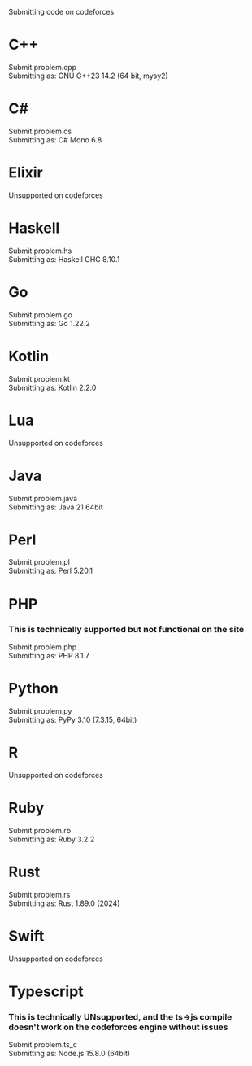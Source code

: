 Submitting code on codeforces

# C++
Submit problem.cpp  
Submitting as: GNU G++23 14.2 (64 bit, mysy2)

# C#
Submit problem.cs  
Submitting as: C# Mono 6.8

# Elixir
Unsupported on codeforces

# Haskell
Submit problem.hs  
Submitting as: Haskell GHC 8.10.1

# Go
Submit problem.go  
Submitting as: Go 1.22.2

# Kotlin
Submit problem.kt  
Submitting as: Kotlin 2.2.0

# Lua
Unsupported on codeforces

# Java
Submit problem.java  
Submitting as: Java 21 64bit

# Perl
Submit problem.pl  
Submitting as: Perl 5.20.1

# PHP
### This is technically supported but not functional on the site
Submit problem.php  
Submitting as: PHP 8.1.7

# Python
Submit problem.py  
Submitting as: PyPy 3.10 (7.3.15, 64bit)

# R
Unsupported on codeforces

# Ruby
Submit problem.rb  
Submitting as: Ruby 3.2.2

# Rust
Submit problem.rs  
Submitting as: Rust 1.89.0 (2024)

# Swift
Unsupported on codeforces

# Typescript
### This is technically UNsupported, and the ts->js compile doesn't work on the codeforces engine without issues
Submit problem.ts_c  
Submitting as: Node.js 15.8.0 (64bit)